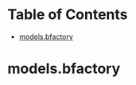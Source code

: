 # Table of Contents

* [models.bfactory](#models.bfactory)

<a name="models.bfactory"></a>
# models.bfactory

